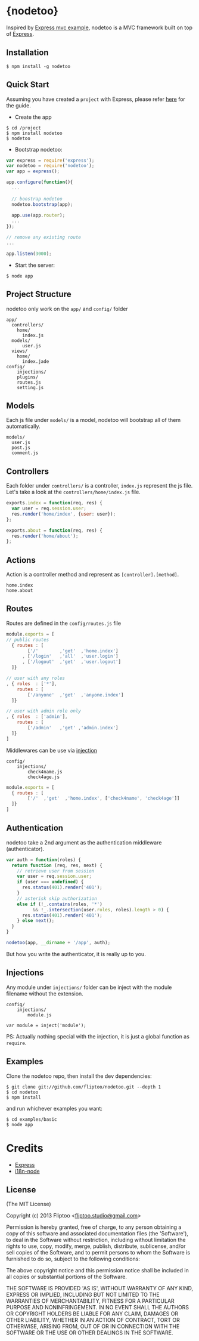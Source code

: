 {nodetoo}
=========
Inspired by [Express mvc example](https://github.com/visionmedia/express/tree/master/examples/mvc), nodetoo is a MVC framework built on top of [Express](expressjs.com).

## Installation

    $ npm install -g nodetoo

## Quick Start

Assuming you have created a `project` with Express, please refer [here](http://expressjs.com/guide.html) for the guide.  

- Create the app

```
$ cd /project
$ npm install nodetoo
$ nodetoo
``` 

- Bootstrap nodetoo:

```js
var express = require('express');
var nodetoo = require('nodetoo');
var app = express();

app.configure(function(){
  ...
  
  // boostrap nodetoo
  nodetoo.bootstrap(app);
  
  app.use(app.router);
  ...
});

// remove any existing route
...

app.listen(3000);
```

- Start the server:

```
$ node app
```

## Project Structure

nodetoo only work on the `app/` and `config/` folder

```
app/
  controllers/
    home/
      index.js
  models/
      user.js
  views/
    home/
      index.jade
config/
    injections/
    plugins/
    routes.js
    setting.js
```

## Models

Each js file under `models/` is a model, nodetoo will bootstrap all of them automatically. 

```
models/
  user.js
  post.js
  comment.js
```

## Controllers

Each folder under `controllers/` is a controller, `index.js` represent the js file.  
Let's take a look at the `controllers/home/index.js` file.

```js
exports.index = function(req, res) {
  var user = req.session.user;
  res.render('home/index', {user: user});
};

exports.about = function(req, res) {
  res.render('home/about');
};
```

## Actions

Action is a controller method and represent as `[controller].[method]`.

```
home.index
home.about
```

## Routes

Routes are defined in the `config/routes.js` file

```js
module.exports = [
// public routes  
  { routes : [
        ['/'        ,'get'  ,'home.index']
      , ['/login'   ,'all'  ,'user.login']
      , ['/logout'  ,'get'  ,'user.logout']
  ]}

// user with any roles
, { roles  : ['*'],
    routes : [
        ['/anyone'  ,'get'  ,'anyone.index']
  ]}

// user with admin role only
, { roles  : ['admin'],
    routes : [
        ['/admin'   ,'get' ,'admin.index']
  ]}
]
```

Middlewares can be use via [injection](#injections)

```
config/
    injections/
        check4name.js
        check4age.js
```

```js
module.exports = [
  { routes : [
        ['/'  ,'get'  ,'home.index', ['check4name', 'check4age']]
  ]}
]
```

## Authentication

nodetoo take a 2nd argument as the authentication middleware (authenticator).

```js
var auth = function(roles) {
  return function (req, res, next) {
    // retrieve user from session
    var user = req.session.user;
    if (user === undefined) {
      res.status(401).render('401');
    } 
    // asterisk skip authorization
    else if (!_.contains(roles, '*') 
          && !_.intersection(user.roles, roles).length > 0) {
      res.status(401).render('401');
    } else next();
  }
}

nodetoo(app, __dirname + '/app', auth);
```
But how you write the authenticator, it is really up to you.

## Injections

Any module under `injections/` folder can be inject with the module filename without the extension.

```
config/
    injections/
        module.js
```

```
var module = inject('module');
```

PS: Actually nothing special with the injection, it is just a global function as `require`.

## Examples

Clone the nodetoo repo, then install the dev dependencies:

    $ git clone git://github.com/fliptoo/nodetoo.git --depth 1
    $ cd nodetoo
    $ npm install

and run whichever examples you want:

    $ cd examples/basic
    $ node app
    
# Credits

- [Express](https://github.com/visionmedia/express)
- [i18n-node](https://github.com/mashpie/i18n-node/)

## License

(The MIT License)

Copyright (c) 2013 Fliptoo &lt;fliptoo.studio@gmail.com&gt;

Permission is hereby granted, free of charge, to any person obtaining
a copy of this software and associated documentation files (the
'Software'), to deal in the Software without restriction, including
without limitation the rights to use, copy, modify, merge, publish,
distribute, sublicense, and/or sell copies of the Software, and to
permit persons to whom the Software is furnished to do so, subject to
the following conditions:

The above copyright notice and this permission notice shall be
included in all copies or substantial portions of the Software.

THE SOFTWARE IS PROVIDED 'AS IS', WITHOUT WARRANTY OF ANY KIND,
EXPRESS OR IMPLIED, INCLUDING BUT NOT LIMITED TO THE WARRANTIES OF
MERCHANTABILITY, FITNESS FOR A PARTICULAR PURPOSE AND NONINFRINGEMENT.
IN NO EVENT SHALL THE AUTHORS OR COPYRIGHT HOLDERS BE LIABLE FOR ANY
CLAIM, DAMAGES OR OTHER LIABILITY, WHETHER IN AN ACTION OF CONTRACT,
TORT OR OTHERWISE, ARISING FROM, OUT OF OR IN CONNECTION WITH THE
SOFTWARE OR THE USE OR OTHER DEALINGS IN THE SOFTWARE.
